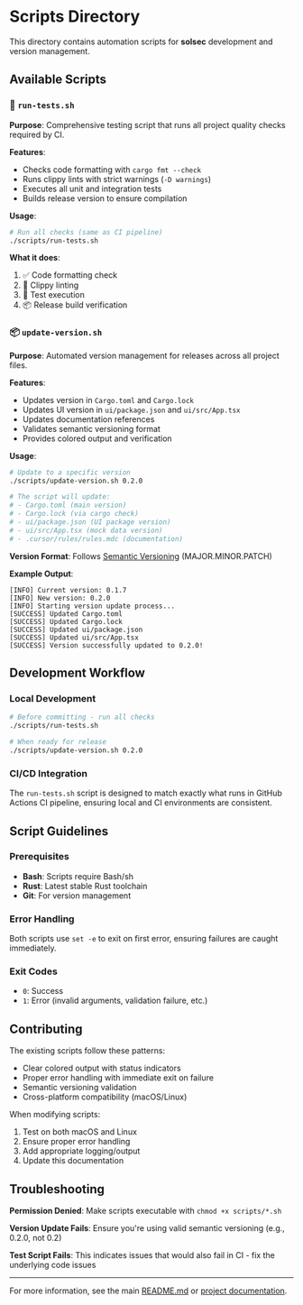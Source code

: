 # Scripts Directory

This directory contains automation scripts for **solsec** development and version management.

## Available Scripts

### 🧪 `run-tests.sh`
**Purpose**: Comprehensive testing script that runs all project quality checks required by CI.

**Features**:
- Checks code formatting with `cargo fmt --check`
- Runs clippy lints with strict warnings (`-D warnings`)
- Executes all unit and integration tests
- Builds release version to ensure compilation

**Usage**:
```bash
# Run all checks (same as CI pipeline)
./scripts/run-tests.sh
```

**What it does**:
1. ✅ Code formatting check
2. 🔧 Clippy linting 
3. 🧪 Test execution
4. 📦 Release build verification

### 📦 `update-version.sh`
**Purpose**: Automated version management for releases across all project files.

**Features**:
- Updates version in `Cargo.toml` and `Cargo.lock`
- Updates UI version in `ui/package.json` and `ui/src/App.tsx`
- Updates documentation references
- Validates semantic versioning format
- Provides colored output and verification

**Usage**:
```bash
# Update to a specific version
./scripts/update-version.sh 0.2.0

# The script will update:
# - Cargo.toml (main version)
# - Cargo.lock (via cargo check)
# - ui/package.json (UI package version)
# - ui/src/App.tsx (mock data version)
# - .cursor/rules/rules.mdc (documentation)
```

**Version Format**: Follows [Semantic Versioning](https://semver.org/) (MAJOR.MINOR.PATCH)

**Example Output**:
```
[INFO] Current version: 0.1.7
[INFO] New version: 0.2.0
[INFO] Starting version update process...
[SUCCESS] Updated Cargo.toml
[SUCCESS] Updated Cargo.lock
[SUCCESS] Updated ui/package.json
[SUCCESS] Updated ui/src/App.tsx
[SUCCESS] Version successfully updated to 0.2.0!
```

## Development Workflow

### Local Development
```bash
# Before committing - run all checks
./scripts/run-tests.sh

# When ready for release
./scripts/update-version.sh 0.2.0
```

### CI/CD Integration
The `run-tests.sh` script is designed to match exactly what runs in GitHub Actions CI pipeline, ensuring local and CI environments are consistent.

## Script Guidelines

### Prerequisites
- **Bash**: Scripts require Bash/sh
- **Rust**: Latest stable Rust toolchain
- **Git**: For version management

### Error Handling
Both scripts use `set -e` to exit on first error, ensuring failures are caught immediately.

### Exit Codes
- `0`: Success
- `1`: Error (invalid arguments, validation failure, etc.)

## Contributing

The existing scripts follow these patterns:
- Clear colored output with status indicators
- Proper error handling with immediate exit on failure
- Semantic versioning validation
- Cross-platform compatibility (macOS/Linux)

When modifying scripts:
1. Test on both macOS and Linux
2. Ensure proper error handling
3. Add appropriate logging/output
4. Update this documentation

## Troubleshooting

**Permission Denied**: Make scripts executable with `chmod +x scripts/*.sh`

**Version Update Fails**: Ensure you're using valid semantic versioning (e.g., 0.2.0, not 0.2)

**Test Script Fails**: This indicates issues that would also fail in CI - fix the underlying code issues

---

For more information, see the main [README.md](../README.md) or [project documentation](../rules.md). 